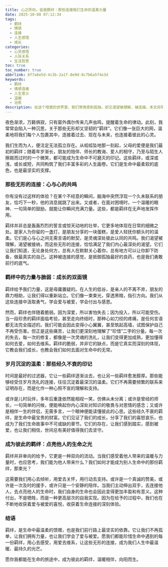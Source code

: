 ```yaml
---
title: 心之所向，皆是羁绊：那些连接我们生命的温柔力量
date: 2025-10-08 07:12:34
tags:
  - 羁绊
  - 情感
  - 连接
  - 人生感悟
  - 成长
categories:
  - 心灵感悟
  - 人际关系
  - 生活哲思
toc: true
toc_number: true
abbrlink: 8f7a6e5d-4c3b-2a1f-0e9d-8c7b6a5f4e3d
keywords:
  - 羁绊
  - 情感连接
  - 人生意义
  - 温暖
  - 治愈
description: 在这个喧嚣的世界里，我们常常感到孤独，却又渴望被理解、被连接。本文将带你走进“羁绊”的深处，探寻那些无形却又坚韧的丝线，它们如何编织起我们的人生，给予我们力量，也教会我们温柔。这是一场关于爱、关于连接、关于成长的内心对话，愿你从中找到共鸣，感受生命中那些不可或缺的温暖。
---
```


夜色渐浓，万籁俱寂，只有窗外偶尔传来几声虫鸣，提醒着生命的律动。此刻，我常常会陷入一种沉思，关于那些无形却又坚韧的“羁绊”。它们像一张巨大的网，温柔地将我们每个人包裹其中，连接着过去、现在与未来，也连接着彼此的心灵。

我们生而为人，便注定无法孤立存在。从呱呱坠地那一刻起，父母的爱便是我们最初的羁绊；随着年岁渐长，朋友的陪伴、师长的教诲、爱人的相守，乃至与陌生人擦肩而过时的一个微笑，都可能成为生命中不可磨灭的印记。这些羁绊，或深或浅，或长或短，共同构筑了我们丰富多彩的人生画卷。它们是生命中最柔软的底色，也是最坚实的支撑。

### 那些无形的连接：心与心的共鸣

你有没有过这样的体验？在某个不经意的瞬间，脑海中突然浮现一个久未联系的朋友，恰巧下一秒，他的消息就跳了出来。又或者，在面对困境时，一个温暖的眼神、一句简单的鼓励，就能让你瞬间充满力量。这些，都是羁绊在无声地发挥作用。

羁绊并非总是轰轰烈烈的誓言或惊天动地的壮举，它更多地体现在日常的细微之处。是家人为你留的一盏灯，是朋友分享的一块蛋糕，是爱人轻抚你额头时的温柔。它们是心与心之间无需言语的默契，是灵魂深处彼此认同的共鸣。我们渴望被理解，渴望被接纳，而这些无形的连接，恰恰满足了我们内心最深处的渴望。它们让我们知道，无论身处何方，总有人在默默关心着你，总有地方可以让你卸下防备，做最真实的自己。这种被连接的感觉，是抵御孤独最好的良药，也是我们勇敢前行的底气。

### 羁绊中的力量与脆弱：成长的双面镜

羁绊给予我们力量，这是毋庸置疑的。在人生的低谷，是亲人的不离不弃，朋友的鼎力相助，让我们得以重新站立。它们像一束束光，穿透黑暗，指引方向。我们从这些连接中汲取勇气，学会爱与被爱，学会付出与感恩。

然而，羁绊也伴随着脆弱。因为深爱，所以害怕失去；因为投入，所以可能受伤。当一段珍贵的羁绊面临考验，甚至走向终结时，那种心如刀绞的疼痛，是任何言语都无法完全描述的。我们可能会因此变得小心翼翼，甚至筑起高墙，试图保护自己不再受伤害。但正是这些痛苦，让我们更深刻地理解了“珍惜”二字的分量。每一次的失去，每一次的修复，都像是一次灵魂的洗礼，让我们变得更加成熟，更加懂得如何去爱，如何去维系。羁绊的脆弱，并非它的缺点，而是它真实而深刻的体现，它教会我们成长，也教会我们如何去面对生命中的无常。

### 岁月沉淀的温柔：那些经久不衰的印记

时间是最好的过滤器，它让一些羁绊逐渐淡去，也让另一些羁绊愈发醇厚。那些能够经受住岁月洗礼的连接，往往沉淀着最深沉的温柔。它们不再需要频繁的联系来证明存在，而是化作一种心照不宣的理解和支持。

或许是儿时玩伴，多年后重逢依然能相视一笑，仿佛从未分离；或许是曾经的师长，一句简单的问候，便能唤起你内心深处对知识的敬畏与对恩情的感念；又或许是相伴一生的伴侣，无需多言，一个眼神便能读懂彼此的心思。这些经久不衰的羁绊，是生命中最宝贵的财富。它们见证了我们的成长，分享了我们的喜怒哀乐，也成为了我们生命故事中不可或缺的章节。它们的存在，让我们感到踏实，感到被爱，也让我们相信，世间总有美好值得我们去坚守。

### 成为彼此的羁绊：点亮他人的生命之光

羁绊并非单向的给予，它更是一种双向的流动。当我们感受着他人带来的温暖与力量时，也应思考，我们能为他人带来什么？我们如何才能成为别人生命中的那份羁绊，那束光？

这需要我们用心去倾听，用爱去关怀，用行动去支持。或许是一个真诚的赞美，或许是一次及时的援手，或许只是一个安静的陪伴。当我们主动伸出双手，去连接他人，去点亮他人的生命时，我们自身的生命也会因此变得更加丰盈和有意义。这种付出，不是牺牲，而是一种更高层次的自我实现。因为在给予的过程中，我们也在不断地收获着爱与被爱的喜悦，收获着生命连接的深刻体验。

### 结语

羁绊，是生命中最温柔的馈赠，也是我们前行路上最坚实的依靠。它让我们不再孤单，让我们拥有力量，也让我们学会了爱与被爱。愿我们都能珍惜生命中遇到的每一份羁绊，用心去感受，用爱去维系，让这些无形的连接，成为我们人生中最温暖、最持久的光芒。

愿你我都能在生命的旅途中，成为彼此的羁绊，温暖相伴，向阳而生。